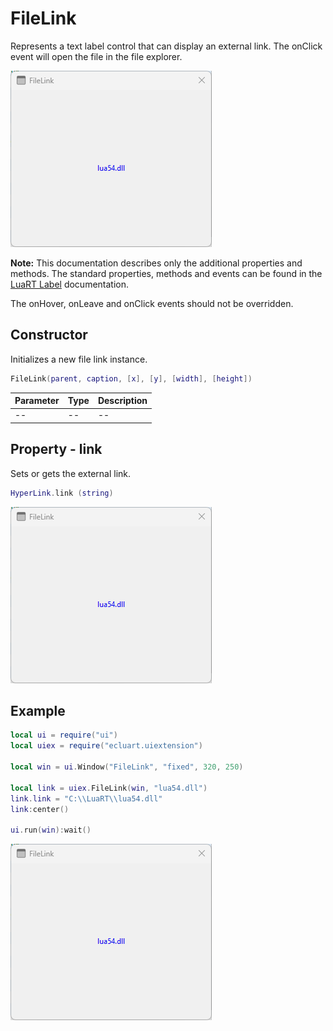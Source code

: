 # FileLink

Represents a text label control that can display an external link. The onClick event will open the file in the file explorer.

![filelink](/docs/filelink/filelink01.png)

**Note:**
This documentation describes only the additional properties and methods.
The standard properties, methods and events can be found in the [LuaRT Label](https://www.luart.org/doc/ui/Label.html) documentation.

The onHover, onLeave and onClick events should not be overridden.

## Constructor

Initializes a new file link instance.

```Lua
FileLink(parent, caption, [x], [y], [width], [height])
```

Parameter | Type | Description
---|---|---
-- | -- | --

## Property - link

Sets or gets the external link.

```Lua
HyperLink.link (string)
```

![filelink](/docs/filelink/filelink01.png)

## Example

```Lua
local ui = require("ui")
local uiex = require("ecluart.uiextension")

local win = ui.Window("FileLink", "fixed", 320, 250)

local link = uiex.FileLink(win, "lua54.dll")
link.link = "C:\\LuaRT\\lua54.dll"
link:center()

ui.run(win):wait()
```

![filelink](/docs/filelink/filelink01.png)
